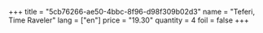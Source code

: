 +++
title = "5cb76266-ae50-4bbc-8f96-d98f309b02d3"
name = "Teferi, Time Raveler"
lang = ["en"]
price = "19.30"
quantity = 4
foil = false
+++
